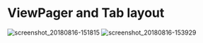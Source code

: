 # ViewPager and Tab layout
![screenshot_20180816-151815](https://user-images.githubusercontent.com/42333878/44203049-6f8ec400-a16b-11e8-93a7-0848b4f2e717.png)
![screenshot_20180816-153929](https://user-images.githubusercontent.com/42333878/44203051-6f8ec400-a16b-11e8-9871-61fae96528fd.png)
